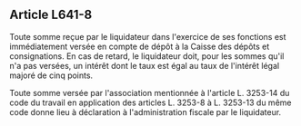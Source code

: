 Article L641-8
----
Toute somme reçue par le liquidateur dans l'exercice de ses fonctions est
immédiatement versée en compte de dépôt à la Caisse des dépôts et consignations.
En cas de retard, le liquidateur doit, pour les sommes qu'il n'a pas versées, un
intérêt dont le taux est égal au taux de l'intérêt légal majoré de cinq points.

Toute somme versée par l'association mentionnée à l'article L. 3253-14 du code
du travail en application des articles L. 3253-8 à L. 3253-13 du même code donne
lieu à déclaration à l'administration fiscale par le liquidateur.
